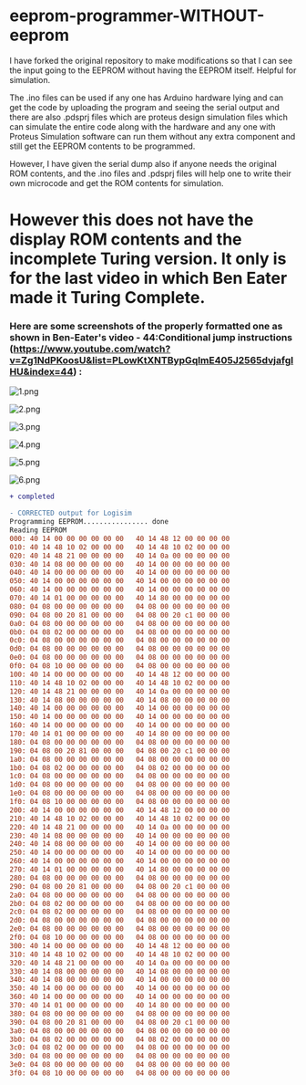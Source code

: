 # eeprom-programmer-WITHOUT-eeprom
I have forked the original repository to make modifications so that I can see the input going to the EEPROM without having the EEPROM itself.
Helpful for simulation.

The .ino files can be used if any one has Arduino hardware lying and can get the code by uploading the program and seeing the serial output and there are also .pdsprj files which are proteus design simulation files which can simulate the entire code along with the hardware and any one with Proteus Simulation software can run them without any extra component and still get the EEPROM contents to be programmed.

However, I have given the serial dump also if anyone needs the original ROM contents, and the .ino files and .pdsprj files will help one to write their own microcode and get the ROM contents for simulation.

# However this does not have the display ROM contents and the incomplete Turing version. It only is for the last video in which Ben Eater made it Turing Complete.

### Here are some screenshots of the properly formatted one as shown in Ben-Eater's video - 44:Conditional jump instructions (https://www.youtube.com/watch?v=Zg1NdPKoosU&list=PLowKtXNTBypGqImE405J2565dvjafglHU&index=44) : 

![1.png](https://github.com/Subhankar2000/eeprom-programmer-WITHOUT-eeprom/blob/master/blob/1.png?raw=true)

![2.png](https://github.com/Subhankar2000/eeprom-programmer-WITHOUT-eeprom/blob/master/blob/2.png?raw=true)

![3.png](https://github.com/Subhankar2000/eeprom-programmer-WITHOUT-eeprom/blob/master/blob/3.png?raw=true)

![4.png](https://github.com/Subhankar2000/eeprom-programmer-WITHOUT-eeprom/blob/master/blob/4.png?raw=true)

![5.png](https://github.com/Subhankar2000/eeprom-programmer-WITHOUT-eeprom/blob/master/blob/5.png?raw=true)

![6.png](https://github.com/Subhankar2000/eeprom-programmer-WITHOUT-eeprom/blob/master/blob/6.png?raw=true)

```diff
+ completed
```

```diff
- CORRECTED output for Logisim
Programming EEPROM................ done
Reading EEPROM
000: 40 14 00 00 00 00 00 00   40 14 48 12 00 00 00 00   
010: 40 14 48 10 02 00 00 00   40 14 48 10 02 00 00 00   
020: 40 14 48 21 00 00 00 00   40 14 0a 00 00 00 00 00   
030: 40 14 08 00 00 00 00 00   40 14 00 00 00 00 00 00   
040: 40 14 00 00 00 00 00 00   40 14 00 00 00 00 00 00   
050: 40 14 00 00 00 00 00 00   40 14 00 00 00 00 00 00   
060: 40 14 00 00 00 00 00 00   40 14 00 00 00 00 00 00   
070: 40 14 01 00 00 00 00 00   40 14 80 00 00 00 00 00   
080: 04 08 00 00 00 00 00 00   04 08 00 00 00 00 00 00   
090: 04 08 00 20 81 00 00 00   04 08 00 20 c1 00 00 00   
0a0: 04 08 00 00 00 00 00 00   04 08 00 00 00 00 00 00   
0b0: 04 08 02 00 00 00 00 00   04 08 00 00 00 00 00 00   
0c0: 04 08 00 00 00 00 00 00   04 08 00 00 00 00 00 00   
0d0: 04 08 00 00 00 00 00 00   04 08 00 00 00 00 00 00   
0e0: 04 08 00 00 00 00 00 00   04 08 00 00 00 00 00 00   
0f0: 04 08 10 00 00 00 00 00   04 08 00 00 00 00 00 00   
100: 40 14 00 00 00 00 00 00   40 14 48 12 00 00 00 00   
110: 40 14 48 10 02 00 00 00   40 14 48 10 02 00 00 00   
120: 40 14 48 21 00 00 00 00   40 14 0a 00 00 00 00 00   
130: 40 14 08 00 00 00 00 00   40 14 08 00 00 00 00 00   
140: 40 14 00 00 00 00 00 00   40 14 00 00 00 00 00 00   
150: 40 14 00 00 00 00 00 00   40 14 00 00 00 00 00 00   
160: 40 14 00 00 00 00 00 00   40 14 00 00 00 00 00 00   
170: 40 14 01 00 00 00 00 00   40 14 80 00 00 00 00 00   
180: 04 08 00 00 00 00 00 00   04 08 00 00 00 00 00 00   
190: 04 08 00 20 81 00 00 00   04 08 00 20 c1 00 00 00   
1a0: 04 08 00 00 00 00 00 00   04 08 00 00 00 00 00 00   
1b0: 04 08 02 00 00 00 00 00   04 08 02 00 00 00 00 00   
1c0: 04 08 00 00 00 00 00 00   04 08 00 00 00 00 00 00   
1d0: 04 08 00 00 00 00 00 00   04 08 00 00 00 00 00 00   
1e0: 04 08 00 00 00 00 00 00   04 08 00 00 00 00 00 00   
1f0: 04 08 10 00 00 00 00 00   04 08 00 00 00 00 00 00   
200: 40 14 00 00 00 00 00 00   40 14 48 12 00 00 00 00   
210: 40 14 48 10 02 00 00 00   40 14 48 10 02 00 00 00   
220: 40 14 48 21 00 00 00 00   40 14 0a 00 00 00 00 00   
230: 40 14 08 00 00 00 00 00   40 14 00 00 00 00 00 00   
240: 40 14 08 00 00 00 00 00   40 14 00 00 00 00 00 00   
250: 40 14 00 00 00 00 00 00   40 14 00 00 00 00 00 00   
260: 40 14 00 00 00 00 00 00   40 14 00 00 00 00 00 00   
270: 40 14 01 00 00 00 00 00   40 14 80 00 00 00 00 00   
280: 04 08 00 00 00 00 00 00   04 08 00 00 00 00 00 00   
290: 04 08 00 20 81 00 00 00   04 08 00 20 c1 00 00 00   
2a0: 04 08 00 00 00 00 00 00   04 08 00 00 00 00 00 00   
2b0: 04 08 02 00 00 00 00 00   04 08 00 00 00 00 00 00   
2c0: 04 08 02 00 00 00 00 00   04 08 00 00 00 00 00 00   
2d0: 04 08 00 00 00 00 00 00   04 08 00 00 00 00 00 00   
2e0: 04 08 00 00 00 00 00 00   04 08 00 00 00 00 00 00   
2f0: 04 08 10 00 00 00 00 00   04 08 00 00 00 00 00 00   
300: 40 14 00 00 00 00 00 00   40 14 48 12 00 00 00 00   
310: 40 14 48 10 02 00 00 00   40 14 48 10 02 00 00 00   
320: 40 14 48 21 00 00 00 00   40 14 0a 00 00 00 00 00   
330: 40 14 08 00 00 00 00 00   40 14 08 00 00 00 00 00   
340: 40 14 08 00 00 00 00 00   40 14 00 00 00 00 00 00   
350: 40 14 00 00 00 00 00 00   40 14 00 00 00 00 00 00   
360: 40 14 00 00 00 00 00 00   40 14 00 00 00 00 00 00   
370: 40 14 01 00 00 00 00 00   40 14 80 00 00 00 00 00   
380: 04 08 00 00 00 00 00 00   04 08 00 00 00 00 00 00   
390: 04 08 00 20 81 00 00 00   04 08 00 20 c1 00 00 00   
3a0: 04 08 00 00 00 00 00 00   04 08 00 00 00 00 00 00   
3b0: 04 08 02 00 00 00 00 00   04 08 02 00 00 00 00 00   
3c0: 04 08 02 00 00 00 00 00   04 08 00 00 00 00 00 00   
3d0: 04 08 00 00 00 00 00 00   04 08 00 00 00 00 00 00   
3e0: 04 08 00 00 00 00 00 00   04 08 00 00 00 00 00 00   
3f0: 04 08 10 00 00 00 00 00   04 08 00 00 00 00 00 00   
```
